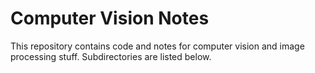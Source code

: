 # Computer Vision Notes
This repository contains code and notes for computer vision and image processing stuff. Subdirectories are listed below.
